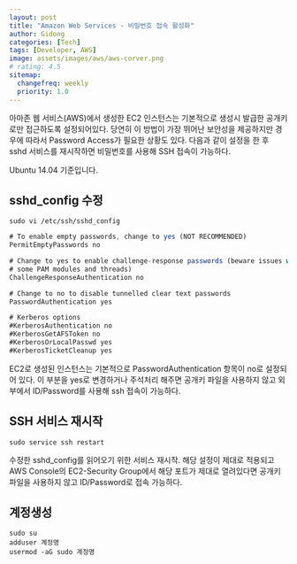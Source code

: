 ```yaml
---
layout: post
title: "Amazon Web Services - 비밀번호 접속 활성화"
author: Gidong
categories: [Tech]
tags: [Developer, AWS]
image: assets/images/aws/aws-corver.png
# rating: 4.5
sitemap:
  changefreq: weekly
  priority: 1.0
---
```


아마존 웹 서비스(AWS)에서 생성한 EC2 인스턴스는 기본적으로 생성시 발급한 공개키로만 접근하도록 설정되어있다. 당연히 이 방법이 가장 뛰어난 보안성을 제공하지만 경우에 따라서 Password Access가 필요한 상황도 있다. 다음과 같이 설정을 한 후 sshd 서비스를 재시작하면 비밀번호를 사용해 SSH 접속이 가능하다.

Ubuntu 14.04 기준입니다.

## sshd_config 수정

```
sudo vi /etc/ssh/sshd_config
```

```jsx
# To enable empty passwords, change to yes (NOT RECOMMENDED)
PermitEmptyPasswords no

# Change to yes to enable challenge-response passwords (beware issues with
# some PAM modules and threads)
ChallengeResponseAuthentication no

# Change to no to disable tunnelled clear text passwords
PasswordAuthentication yes

# Kerberos options
#KerberosAuthentication no
#KerberosGetAFSToken no
#KerberosOrLocalPasswd yes
#KerberosTicketCleanup yes
```

EC2로 생성된 인스턴스는 기본적으로 PasswordAuthentication 항목이 no로 설정되어 있다. 이 부분을 yes로 변경하거나 주석처리 해주면 공개키 파일을 사용하지 않고 외부에서 ID/Password를 사용해 ssh 접속이 가능하다.

## SSH 서비스 재시작

```
sudo service ssh restart
```

수정한 sshd_config를 읽어오기 위한 서비스 재시작. 해당 설정이 제대로 적용되고 AWS Console의 EC2-Security Group에서 해당 포트가 제대로 열려있다면 공개키 파일을 사용하지 않고 ID/Password로 접속 가능하다.

## 계정생성

```
sudo su
adduser 계정명
usermod -aG sudo 계정명
```
